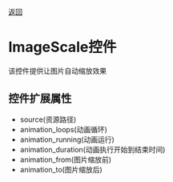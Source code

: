 [返回](../../README.md) 

# ImageScale控件

该控件提供让图片自动缩放效果

## 控件扩展属性

* source(资源路径)
* animation_loops(动画循环)
* animation_running(动画运行)
* animation_duration(动画执行开始到结束时间)
* animation_from(图片缩放前)
* animation_to(图片缩放后)


